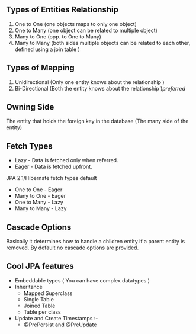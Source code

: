 ## Types of Entities Relationship
1. One to One (one objects maps to only one object)
2. One to Many (one object can be related to multiple object)
3. Many to One (opp. to One to Many)
4. Many to Many (both sides multiple objects can be related to each other, defined using a join table )

## Types of Mapping
1. Unidirectional (Only one entity knows about the relationship )
2. Bi-Directional (Both the entity knows about the relationship )*preferred*

## Owning Side
The entity that holds the foreign key in the database (The many side of the entity)

## Fetch Types
* Lazy - Data is fetched only when referred.
* Eager - Data is fetched upfront.

JPA 2.1/Hibernate fetch types default
* One to One - Eager
* Many to One - Eager
* One to Many - Lazy
* Many to Many - Lazy

## Cascade Options
Basically it determines how to handle a children entity if a parent entity is removed. By default no cascade options are provided.

## Cool JPA features
* Embeddable types ( You can have complex datatypes )
* Inheritance 
	* Mapped Superclass
	* Single Table
	* Joined Table
	* Table per class
* Update and Create Timestamps :-
	* @PrePersist and @PreUpdate
